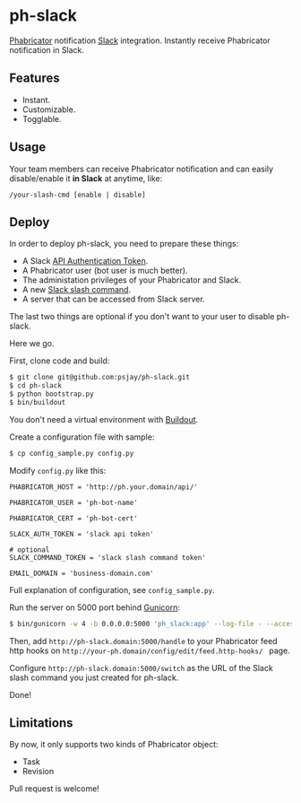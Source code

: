 # ph-slack

[Phabricator](http://phabricator.org/) notification [Slack](https://slack.com/) integration.
Instantly receive Phabricator notification in Slack.

## Features

* Instant.
* Customizable.
* Togglable.
 
## Usage

Your team members can receive Phabricator notification and can easily disable/enable it **in Slack** at anytime, like:

```
/your-slash-cmd [enable | disable]
```

## Deploy

In order to deploy ph-slack, you need to prepare these things:

* A Slack [API Authentication Token](https://api.slack.com/tokens).
* A Phabricator user (bot user is much better).
* The administation privileges of your Phabricator and Slack.
* A new [Slack slash command](https://slack.com/services/new/slash-commands).
* A server that can be accessed from Slack server. 

The last two things are optional if you don't want to your user to disable ph-slack.

Here we go.

First, clone code and build:

```bash
$ git clone git@github.com:psjay/ph-slack.git
$ cd ph-slack
$ python bootstrap.py
$ bin/buildout
```

You don't need a virtual environment with [Buildout](http://www.buildout.org).

Create a configuration file with sample:

```bash
$ cp config_sample.py config.py
```

Modify `config.py` like this:

```
PHABRICATOR_HOST = 'http://ph.your.domain/api/'

PHABRICATOR_USER = 'ph-bot-name'

PHABRICATOR_CERT = 'ph-bot-cert'

SLACK_AUTH_TOKEN = 'slack api token'

# optional
SLACK_COMMAND_TOKEN = 'slack slash command token'

EMAIL_DOMAIN = 'business-domain.com'
```

Full explanation of configuration, see `config_sample.py`.

Run the server on 5000 port  behind [Gunicorn](http://gunicorn.org/):

```bash
$ bin/gunicorn -w 4 -b 0.0.0.0:5000 'ph_slack:app' --log-file - --access-logfile -
```

Then, add `http://ph-slack.domain:5000/handle` to your Phabricator feed http hooks on `http://your-ph.domain/config/edit/feed.http-hooks/ ` page.

Configure `http://ph-slack.domain:5000/switch` as the URL of  the Slack slash command you just created for ph-slack.

Done!

## Limitations

By now, it only supports two kinds of Phabricator object:

* Task
* Revision

Pull request is welcome!
